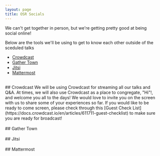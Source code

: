 ```yaml
---
layout: page
title: OSR Socials
---
```


We can't get together in person, but we're getting pretty good at being social online!

Below are the tools we'll be using to get to know each other outside of the sceduled talks

- [Crowdcast](#crowdcast)
- [Gather Town](#gather-town)
- [Jitsi](#jitsi)
- [Mattermost](#mattermost)

<div id='crowdcast'></div><br>
## Crowdcast
<!-- <img align="right" src="../img/fromFrantisek/open_data.svg" alt="OD" width="40%"> -->
We will be using Crowdcast for streaming all our talks and Q&A. At times, we will also use Crowdcast as a place to congregate, "Hi"!, and welcome you all to the days! We would love to invite you on the screen with us to share some of your experiences so far. If you would like to be ready to come screen, please check through this [Guest Check List](https://docs.crowdcast.io/en/articles/611711-guest-checklist) to make sure you are ready for broadcast! 



<div id='gather-town'></div><br>
## Gather Town

<!-- <img align="right" src="../img/fromFrantisek/open_data.svg" alt="OD" width="40%"> -->


<div id='jitsi'></div><br>
## Jitsi

<!-- <img align="right" src="../img/fromFrantisek/open_data.svg" alt="OD" width="40%"> -->


<div id='mattermost'></div><br>
## Mattermost

<!-- <img align="right" src="../img/fromFrantisek/open_data.svg" alt="OD" width="40%"> -->
